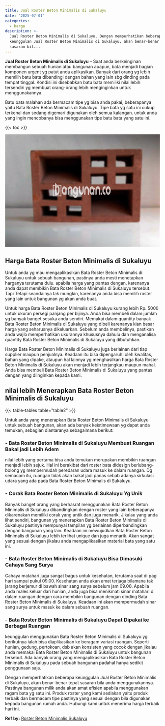 ```yaml
---
title: Jual Roster Beton Minimalis di Sukaluyu
date: '2025-07-01'
categories:
  - harga
description: >-
  Jual Roster Beton Minimalis di Sukaluyu. Dengan memperhatikan beberapa
  keunggulan Jual Roster Beton Minimalis di Sukaluyu, akan benar-benar tepat
  sasaran bil...
---
```


**Jual Roster Beton Minimalis di Sukaluyu** – Saat anda berkeinginan membangun sebuah hunian atau bangunan apapun, bata menjadi bagian komponen urgent yg patut anda aplikasikan. Banyak dari orang yg lebih memilih batu bata dibandingi dengan bahan yang lain sbg dinding pada tempat tinggal. Kondisi ini disebabkan batu bata memiliki nilai lebih tersendiri yg membuat orang-orang lebih menginginkan untuk menggunakannya.

Batu bata malahan ada bermacam tipe yg bisa anda pakai, beberapanya yaitu Bata Roster Beton Minimalis di Sukaluyu. Tipe bata yg satu ini cukup terkenal dan sedang digemari digunakan oleh semua kalangan. untuk anda yang ingin mencobanya bisa menggunakan tipe batu bata yang satu ini.

{{< toc >}}

![Jual Roster Beton Minimalis di Sukaluyu](/images/bata-roster-minimalis-09.png)

## Harga Bata Roster Beton Minimalis di Sukaluyu

Untuk anda yg mau mengaplikasikan Bata Roster Beton Minimalis di Sukaluyu untuk sebuah bangunan, pastinya anda mesti menetapkan harganya terutama dulu. apabila harga yang pantas dengan, karenanya anda dapat membikin Bata Roster Beton Minimalis di Sukaluyu tersebut. Tapi Tetapi seandainya tak mungkin, karenanya anda bisa memilih roster yang lain untuk bangunan yg akan anda buat.

Untuk harga Bata Roster Beton Minimalis di Sukaluyu kurang lebih Rp. 5000 untuk ukuran persegi panjang per bijinya. Anda bisa membeli dalam jumlah yg banyak banget sesuka anda sendiri. Memakai dalam quantity banyak Bata Roster Beton Minimalis di Sukaluyu yang dibeli karenanya kian besar harga yang seharusnya dikeluarkan. Sebelum anda membelinya, pastikan anda wajib memperhatikan ukurannya khususnya dahulu dan menganalisa quantity Bata Roster Beton Minimalis di Sukaluyu yang dibutuhkan.

Harga Bata Roster Beton Minimalis di Sukaluyu juga berlainan dari tiap supplier maupun penjualnya. Keadaan itu bisa dipengaruhi oleh kwalitas, bahan yang dipake, ataupun hal lainnya yg menghasilkan harga Bata Roster Beton Minimalis di Sukaluyu akan menjadi lebih terjangkau maupun mahal. Anda bisa membeli Bata Roster Beton Minimalis di Sukaluyu yang pantas dengan yang diinginkan kepada kami.

## nilai lebih Menerapkan Bata Roster Beton Minimalis di Sukaluyu

{{< table-tables table="table2" >}}

Untuk anda yang menerapkan Bata Roster Beton Minimalis di Sukaluyu untuk sebuah bangunan, akan ada banyak keistimewaan yg dapat anda temukan, sebagian diantaranya sebagaimana berikut:

### \- Bata Roster Beton Minimalis di Sukaluyu Membuat Ruangan Bakal jadi Lebih Adem

nilai lebih yang pertama bisa anda temukan merupakan membikin ruangan menjadi lebih sejuk. Hal ini berakibat dari roster bata didesign berlubang-bolong yg mempermudah peredaran udara masuk ke dalam ruangan. Dg semacam itu, ruangan tidak akan bakal jadi panas sebab adanya sirkulasi udara yang ada pada Bata Roster Beton Minimalis di Sukaluyu.

### \- Corak Bata Roster Beton Minimalis di Sukaluyu Yg Unik

Banyak banget orang yang berhasrat menggunakan Bata Roster Beton Minimalis di Sukaluyu dibandingkan dengan roster yang lain beberapanya dikarenakan memiliki corak yang antik dan juga menarik. Jikalau yang anda lihat sendiri, bangunan yg menerapkan Bata Roster Beton Minimalis di Sukaluyu pastinya mempunyai tampilan yg berlainan diperbandingkan dengan bangunan yang lain. Keadaan ini mewujudkan Bata Roster Beton Minimalis di Sukaluyu lebih terlihat unique dan juga menarik. Akan sangat yang sesuai dengan jikalau anda mengaplikasikan material bata yang satu ini.

### \- Bata Roster Beton Minimalis di Sukaluyu Bisa Dimasuki Cahaya Sang Surya

Cahaya matahari juga sangat bagus untuk kesehatan, terutama saat di pagi hari sampai pukul 09.00. Kesehatan anda akan amat terjaga bilamana tak jarang berjemur di bawah sinar sang surya sebelum jam 09.00. Apabila anda males keluar dari hunian, anda juga bisa menikmati sinar matahari di dalam ruangan dengan cara membikin bangunan dengan dinding Bata Roster Beton Minimalis di Sukaluyu. Keadaan ini akan mempermudah sinar sang surya untuk masuk ke dalam sebuah ruangan.

### \- Bata Roster Beton Minimalis di Sukaluyu Dapat Dipakai ke Berbagai Ruangan

keunggulan menggunakan Bata Roster Beton Minimalis di Sukaluyu yg berikutnya ialah bisa diaplikasikan ke beragam variasi ruangan. Seperti hunian, gedung, pertokoan, dsb akan konsisten yang cocok dengan jikalau anda memakai Bata Roster Beton Minimalis di Sukaluyu untuk bangunan tersebut. Ada banyak orang yang mengaplikasikan Bata Roster Beton Minimalis di Sukaluyu pada sebuah bangunan padahal hanya sedikit penggunaan saja.

Dengan memperhatikan beberapa keunggulan Jual Roster Beton Minimalis di Sukaluyu, akan benar-benar tepat sasaran bila anda menggunakannya. Pastinya bangunan milik anda akan amat efisien apabila menggunakan ragam bata yg satu ini. Produk roster yang kami sediakan yaitu produk terbaik dan bermacam tipe pastinya yang sesuai dengan bila digunakan kepada bangunan rumah anda. Hubungi kami untuk menerima harga terbaik hari ini.

**Ref by:** [Roster Beton Minimalis Sukaluyu](https://id.wikipedia.org/wiki/Roster)
